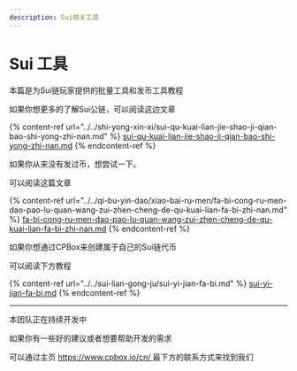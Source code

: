 ```yaml
---
description: Sui相关工具
---
```


# Sui 工具

本篇是为Sui链玩家提供的批量工具和发币工具教程

如果你想更多的了解Sui公链，可以阅读这边文章

{% content-ref url="../../shi-yong-xin-xi/sui-qu-kuai-lian-jie-shao-ji-qian-bao-shi-yong-zhi-nan.md" %}
[sui-qu-kuai-lian-jie-shao-ji-qian-bao-shi-yong-zhi-nan.md](../../shi-yong-xin-xi/sui-qu-kuai-lian-jie-shao-ji-qian-bao-shi-yong-zhi-nan.md)
{% endcontent-ref %}

如果你从来没有发过币，想尝试一下。

可以阅读这篇文章

{% content-ref url="../../qi-bu-yin-dao/xiao-bai-ru-men/fa-bi-cong-ru-men-dao-pao-lu-quan-wang-zui-zhen-cheng-de-qu-kuai-lian-fa-bi-zhi-nan.md" %}
[fa-bi-cong-ru-men-dao-pao-lu-quan-wang-zui-zhen-cheng-de-qu-kuai-lian-fa-bi-zhi-nan.md](../../qi-bu-yin-dao/xiao-bai-ru-men/fa-bi-cong-ru-men-dao-pao-lu-quan-wang-zui-zhen-cheng-de-qu-kuai-lian-fa-bi-zhi-nan.md)
{% endcontent-ref %}

如果你想通过CPBox来创建属于自己的Sui链代币

可以阅读下方教程

{% content-ref url="../../sui-lian-gong-ju/sui-yi-jian-fa-bi.md" %}
[sui-yi-jian-fa-bi.md](../../sui-lian-gong-ju/sui-yi-jian-fa-bi.md)
{% endcontent-ref %}

***

本团队正在持续开发中

如果你有一些好的建议或者想要帮助开发的需求

可以通过主页 [https://www.cpbox.io/cn/ ](https://www.cpbox.io/cn/)最下方的联系方式来找到我们
